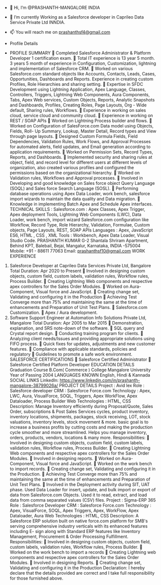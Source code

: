 - 👋 Hi, I’m @PRASHANTH-MANGALORE INDIA
- 🌱 I’m currently Working as a Salesforce developer in Caprileo Data Service Private Ltd INNDIA.
- 📫 You will reach me on prashanthsf4@gmail.com

- Profile Details

- PROFILE SUMMARY
 Completed Salesforce Administrator & Platform Developer 1 certification exam.
 Total IT experience is 13 year 5 month. 3 years 5 month of experience in Configuration,
Customization, lightning and implementation of Salesforce CRM.
 Worked on various Salesforce.com standard objects like Accounts, Contacts, Leads, Cases,
Opportunities, Dashboards and Reports. Experience in creating custom Profiles, Role
Hierarchies and sharing setting.
 Expertise in SFDC Development using Lightning Application, Apex Language, Classes,
Controllers, Triggers, Lightning Web Components, Aura Components, Tabs, Apex Web
services, Custom Objects, Reports, Analytic Snapshots and Dashboards, Profiles, Creating
Roles, Page Layouts, Org - Wide default, Sharing rules, Workflows.
 Experience in working on sales cloud, service cloud and community cloud.
 Experience in working on REST / SOAP APIs
 Worked on Lightning Process builder and flows.
 Worked on Configuration of SalesForce.com Data model using Objects, Fields, Roll- Up
Summary, Lookup, Master Detail, Record types and View through page layouts.
 Designed Custom Formula Fields, Field Dependencies, Validation Rules, Work Flows, and
Approval Processes for automated alerts, field updates, and Email generation according to
application requirements.
 Worked on Permission Sets, Record Types, Reports, and Dashboards.
 Implemented security and sharing rules at object, field, and record level for different users
at different levels of organization, also created various profiles and configured the
permissions based on the organizational hierarchy.
 Worked on Validation rules, Workflows and Approval processes.
 Involved in Developing and good knowledge on Sales force object Query Language (SOQL)
and Sales force Search Language (SOSL).
 Performing database operations using Apex Data Loader, work bench, salesforce import
wizards to maintain the data quality and Data migration.
 Knowledge in implementing Batch Apex and Schedule Apex interfaces.
TECHNICAL SKILLS :
Salesforce.com : Apex Classes, Apex Trigger, Apex deployment Tools, Lightning Web
Components (LWC), Data Loader, work bench, import wizard Salesforce.com
configuration like Workflow, Record Type, Role Hierarchy, Validation,
Formulae, Custom objects, Page Layouts, REST, SOAP APIs
Languages : Apex, JavaScript ES6, HTML , CSS , XML
Tools : Workbench, Apex Data Loader, Visual Studio Code.
PRASHANTH KUMAR
G-2 Shantala Shriram Apartment, Behind KPT, Balebail, Bejai, Mangalur,
Karnataka, INDIA -575004
Mobile: +91 - 88611 77063 Email: prashanthsf10@gmail.com
WORK EXPERIENCE
1. Salesforce Developer at Caprileo Data Services Private Ltd, Bangalore
Total Duration: Apr 2020 to Present
 Involved in designing custom objects, custom field, custom labels, validation rules,
Workflow rules, Process Builder.
 Creating Lightning Web components and respective apex controllers for the Sales
Order Modules.
 Worked on Aura-Component, Visual force and JavaScript.
 Creating change set, Validating and configuring it in the Production
 Achieving Test Converge more than 75% and maintaining the same at the time of enhancements
and Preparation of Unit Test Plans.
 Salesforce.com Customization.
 Apex / Aura development.
2. Software Support Engineer at Automation Info Solutions Private Ltd, Mangalore
Total Duration: Apr 2005 to Mar 2015
 Demonstration, explanation, and SRS note-down of the software.
 SQL query and Crystal report design.
 Conducting training program for clients.
 Analyzing client needs/Issues and providing appropriate solutions using FIFO process.
 Quick fixes for updates, adjustments and new customer features.
 Compliance with applicable standards, policies and regulatory
 Guidelines to promote a safe work environment.
SALESFORCE CERTIFICATIONS
 Salesforce Certified Administrator
 Salesforce Certified Platform Developer
EDUCATION DETAILS
Graduation
Course B.Com( Commerce )
College Mangalore University
Year of Passing 2004
LANGUAGES KNOWN
English, Hindi & Kannada
SOCIAL LINKS
LinkedIn: https://www.linkedin.com/in/prashanth-mangalore-38799026a/
PROJECT DETAILS
Project : Avid lex
Role : Salesforce developer
CRM : Salesforce
Force.com Technology : Apex, LWC, Aura, VisualForce, SOQL, Triggers, Apex WorkFlow,
Apex Dataloader, Process Builder
Web Technologies : HTML, CSS
Description: Manage Inventory efficiently during Proposal/Quote, Sales Order, subscriptions &
Post Sales Services cycles, product inventory, inventory locations, shipments, packages, stock
receiving, LOT, stock valuations, inventory levels, stock movement & more. basic goal is to
increase a business profits by cutting costs and making the production cycle smoother and
more streamlined. Helps you manage inventory, orders, products, vendors, locations & many
more.
Responsibilities:
 Involved in designing custom objects, custom field, custom labels, validation rules,
Workflow rules, Process Builder.
 Creating Lightning Web components and respective apex controllers for the Sales
Order Modules.
 Involved in designing reports.
 Worked on Aura-Component, Visual force and JavaScript.
 Worked on the work bench to import records.
 Creating change set, Validating and configuring it in the Production.
 Achieving Test Converge more than 75% and maintaining the same at the time of enhancements
and Preparation of Unit Test Plans.
 Involved in the Deployment activity during SIT, UAT phase.
Used Data Loader for insert, update, and bulk import or export of data from Salesforce.com
Objects. Used it to read, extract, and load data from comma separated values (CSV) files.
Project : Sigma-ERP 365
Role : Salesforce Developer
CRM : Salesforce
Force.com Technology : Apex, VisualForce, SOQL, Apex Triggers, Apex, WorkFlow, Apex
Dataloader, Aura
Web Technologies : HTML, CSS
Description: A Salesforce ERP solution built on native force.com platform for SMB's
serving comprehensive industry verticals with its enhanced features including E- sign
along with Standard ERP features like Inventory Management, Procurement & Order
Processing Fulfillment.
Responsibilities:
 Involved in designing custom objects, custom field, custom labels, validation rules,
Workflow rules, Process Builder.
 Worked on the work bench to import a records
 Creating Lightning web components and respective apex controllers for the Sales
Order Modules.
 Involved in designing Reports.
 Creating change set, Validating and configuring it in the Production
Declaration: I hereby declare that the details provided are correct and I take full responsibility for
those furnished above.

<!---
PRASHANTH-MANGALORE/PRASHANTH-MANGALORE is a ✨ special ✨ repository because its `README.md` (this file) appears on your GitHub profile.
You can click the Preview link to take a look at your changes.
--->
